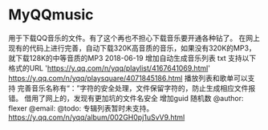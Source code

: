 # MyQQmusic
用于下载QQ音乐的文件。有了这个再也不担心下载音乐要开通各种钻了。 在网上现有的代码上进行完善，自动下载320K高音质的音乐，如果没有320K的MP3， 就下载128K的中等音质的MP3 2018-06-19 增加自动生成音乐列表 txt 支持以下格式的URL 'https://y.qq.com/n/yqq/playlist/4167641069.html' https://y.qq.com/n/yqq/playsquare/4071845186.html 播放列表和歌单可以支持 完善音乐名称有“：”字符的安全处理，文件保留字符的，防止生成相应文件报错。 借用了网上的，发现有更加坑的文件名安全 增加guid 随机数 @author: flexer @email: @todo: 专辑列表暂时未支持。 https://y.qq.com/n/yqq/album/002GH0pj1uSvV9.html
